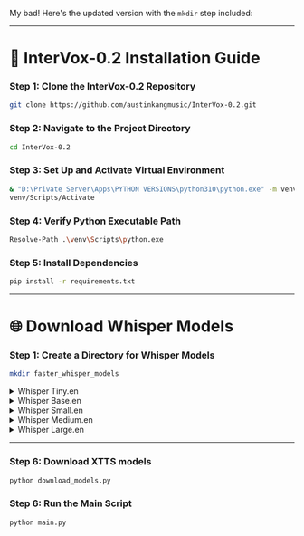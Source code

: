 My bad! Here's the updated version with the `mkdir` step included:

---

# 🚀 **InterVox-0.2 Installation Guide**

### Step 1: Clone the **InterVox-0.2** Repository
```bash
git clone https://github.com/austinkangmusic/InterVox-0.2.git
```

### Step 2: Navigate to the Project Directory
```bash
cd InterVox-0.2
```

### Step 3: Set Up and Activate Virtual Environment
```bash
& "D:\Private Server\Apps\PYTHON VERSIONS\python310\python.exe" -m venv venv
venv/Scripts/Activate
```

### Step 4: Verify Python Executable Path
```bash
Resolve-Path .\venv\Scripts\python.exe
```

### Step 5: Install Dependencies
```bash
pip install -r requirements.txt
```

---

# 🌐 **Download Whisper Models**

### Step 1: Create a Directory for Whisper Models
```bash
mkdir faster_whisper_models
```

<details>
  <summary>Whisper Tiny.en</summary>

  ```bash
  git clone https://huggingface.co/Systran/faster-whisper-tiny.en faster_whisper_models/tiny
  ```
</details>

<details>
  <summary>Whisper Base.en</summary>

  ```bash
  git clone https://huggingface.co/Systran/faster-whisper-base.en faster_whisper_models/base.en
  ```
</details>

<details>
  <summary>Whisper Small.en</summary>

  ```bash
  git clone https://huggingface.co/Systran/faster-whisper-small.en faster_whisper_models/small.en
  ```
</details>

<details>
  <summary>Whisper Medium.en</summary>

  ```bash
  git clone https://huggingface.co/Systran/faster-whisper-medium.en faster_whisper_models/medium.en
  ```
</details>

<details>
  <summary>Whisper Large.en</summary>

  ```bash
  git clone https://huggingface.co/Systran/faster-whisper-large-v2 faster_whisper_models/large.en
  ```
</details>

---

### Step 6: Download XTTS models
```bash
python download_models.py
```

### Step 6: Run the Main Script
```bash
python main.py
```
